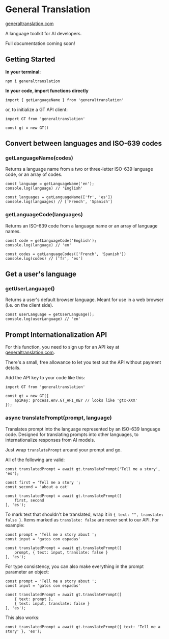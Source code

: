 # General Translation

<a href='https://www.generaltranslation.com' target="_blank">generaltranslation.com</a>

A language toolkit for AI developers.

Full documentation coming soon!

## Getting Started

<b>In your terminal:</b>

```
npm i generaltranslation
```

<b>In your code, import functions directly</b>

```
import { getLanguageName } from 'generaltranslation'
```

or, to initialize a GT API client:

```
import GT from 'generaltranslation'

const gt = new GT()
```

## Convert between languages and ISO-639 codes

### getLanguageName(codes)

Returns a language name from a two or three-letter ISO-639 language code, or an array of codes.

```
const language = getLanguageName('en');
console.log(language) // 'English'

const languages = getLanguageName(['fr', 'es'])
console.log(languages) // ['French', 'Spanish']
```

### getLanguageCode(languages)

Returns an ISO-639 code from a language name or an array of language names.

```
const code = getLanguageCode('English');
console.log(language) // 'en'

const codes = getLanguageCodes(['French', 'Spanish'])
console.log(codes) // ['fr', 'es']
```

## Get a user's language

### getUserLanguage() 

Returns a user's default browser language. Meant for use in a web browser (i.e. on the client side).

```
const userLanguage = getUserLanguage();
console.log(userLanguage) // 'en'
```

## Prompt Internationalization API

For this function, you need to sign up for an API key at <a href='https://generaltranslation.com' target='_blank'>generaltranslation.com</a>.

There's a small, free allowance to let you test out the API without payment details.

Add the API key to your code like this:

```
import GT from 'generaltranslation'

const gt = new GT({
    apiKey: process.env.GT_API_KEY // looks like 'gtx-XXX'
});
```

### async translatePrompt(prompt, language)

Translates prompt into the language represented by an ISO-639 language code. Designed for translating prompts into other languages, to internationalize responses from AI models.

Just wrap `translatePrompt` around your prompt and go. 

All of the following are valid:

```
const translatedPrompt = await gt.translatePrompt('Tell me a story', 'es');
```

```
const first = 'Tell me a story ';
const second = 'about a cat'

const translatedPrompt = await gt.translatePrompt([
    first, second
], 'es');
```

To mark text that shouldn't be translated, wrap it in `{ text: "", translate: false }`. Items marked as `translate: false` are never sent to our API. For example:

```
const prompt = 'Tell me a story about ';
const input = 'gatos con espadas'

const translatedPrompt = await gt.translatePrompt([
    prompt, { text: input, translate: false }
], 'es');
```

For type consistency, you can also make everything in the prompt parameter an object:

```
const prompt = 'Tell me a story about ';
const input = 'gatos con espadas'

const translatedPrompt = await gt.translatePrompt([
    { text: prompt }, 
    { text: input, translate: false }
], 'es');
```

This also works:

```
const translatedPrompt = await gt.translatePrompt({ text: 'Tell me a story' }, 'es');
```